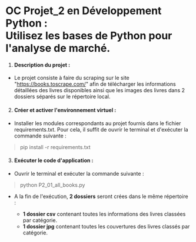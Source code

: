
# OC Projet_2 en Développement Python : <br> Utilisez les bases de Python pour l'analyse de marché.

1. #### Description du projet  :
- Le projet consiste à faire du scraping sur le site "https://books.toscrape.com/" afin de télécharger les informations détaillées des livres disponibles ainsi que les images des livres dans 2 dossiers séparés sur le répertoire local.

2. #### Créer et activer l'environnement virtuel :
- Installer les modules correspondants au projet fournis dans le fichier requirements.txt. Pour cela, il suffit de ouvrir le terminal et d'exécuter la commande suivante :

> pip install -r requirements.txt

3. #### Exécuter le code d'application :
-  Ouvrir le terminal et exécuter la commande suivante :

> python P2_01_all_books.py

- A la fin de l'exécution, **2 dossiers** seront crées dans le même répertoire :

	- **1 dossier csv** contenant toutes les informations des livres classées par catégorie.
	- **1 dossier jpg** contenant toutes les couvertures des livres classés par catégorie.
